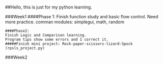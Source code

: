 ##Hello, this is just for my python learning.

###Week1
    ####Phase 1:
    Finish function study and basic flow control. Need more practice.
    comman modules: simplegui, math, random

    ####Phase2:  
    Finish Logic and Comparison learning.
    Program tips show some errors and I correct it.
    #####Finish mini project: Rock-paper-scissors-lizard-Spock (rpsls_project.py)

###Week2
